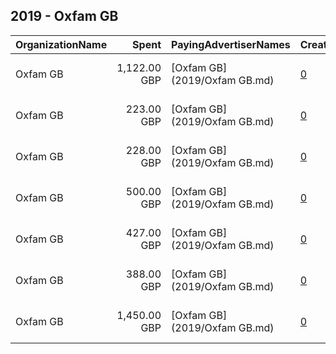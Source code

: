 ## 2019 - Oxfam GB 
|OrganizationName|Spent|PayingAdvertiserNames|CreativeUrls|Impressions|Genders|AgeBrackets|CountryCodes|BillingAddresses|CandidateBallotInformation|
|:---|---:|:---|:---|---:|:---|:---|:---|:---|:---|
|Oxfam GB|1,122.00 GBP|[Oxfam GB](2019/Oxfam GB.md)|[0](https://www.snap.com/political-ads/asset/fb48ebc0e6651ae770eeffce1f47dc28cd6f22b0341154091a064af0c1f9d0e8?mediaType=mp4)|469,272|FEMALE|25+|united kingdom|"John Smith Drive, Cowley,Oxford,OX4 2JY,GB"||
|Oxfam GB|223.00 GBP|[Oxfam GB](2019/Oxfam GB.md)|[0](https://www.snap.com/political-ads/asset/8f25e37776cf6a501cb24eaeaa5f94091f6ba31ad3c3d7c83c874621a4597d1f?mediaType=mov)|164,347||18+|united kingdom|"John Smith Drive, Cowley,Oxford,OX4 2JY,GB"||
|Oxfam GB|228.00 GBP|[Oxfam GB](2019/Oxfam GB.md)|[0](https://www.snap.com/political-ads/asset/1536f1465360793f1cfad8803eb80ecc26c112be40b23f06486819fe09cc9b2c?mediaType=mov)|163,206||18+|united kingdom|"John Smith Drive, Cowley,Oxford,OX4 2JY,GB"||
|Oxfam GB|500.00 GBP|[Oxfam GB](2019/Oxfam GB.md)|[0](https://www.snap.com/political-ads/asset/db9643e22e0494dcde7c6685013af2fdaef0552d09a472a0efa4f8f0c2e3ab67?mediaType=mp4)|285,628||18+|united kingdom|"John Smith Drive, Cowley,Oxford,OX4 2JY,GB"||
|Oxfam GB|427.00 GBP|[Oxfam GB](2019/Oxfam GB.md)|[0](https://www.snap.com/political-ads/asset/fb48ebc0e6651ae770eeffce1f47dc28cd6f22b0341154091a064af0c1f9d0e8?mediaType=mp4)|186,864|FEMALE|25+|united kingdom|"John Smith Drive, Cowley,Oxford,OX4 2JY,GB"||
|Oxfam GB|388.00 GBP|[Oxfam GB](2019/Oxfam GB.md)|[0](https://www.snap.com/political-ads/asset/1536f1465360793f1cfad8803eb80ecc26c112be40b23f06486819fe09cc9b2c?mediaType=mov)|272,294||18+|united kingdom|"John Smith Drive, Cowley,Oxford,OX4 2JY,GB"||
|Oxfam GB|1,450.00 GBP|[Oxfam GB](2019/Oxfam GB.md)|[0](https://www.snap.com/political-ads/asset/2a3b6784e38f0523804a8c01f98ac3a4cd48904e97539da2c92cacd09e441f34?mediaType=mp4)|605,887|FEMALE|25+|united kingdom|"John Smith Drive, Cowley,Oxford,OX4 2JY,GB"||
